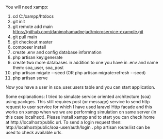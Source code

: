 You will need xampp:
1. cd C:/xampp/htdocs
2. git init
3. git remote add main https://github.com/danimohamadnejad/microservice-example.git
4. git pull main
5. git checkout master
7. composer install
8. create .env and config database information
9. php artisan key:generate
10. create two more databases in addition to one you have in .env and name them: soa_user, soa_post
11. php artisan migate --seed (OR php artisan migrate:refresh --seed)
12. php artisan serve

Now you have a user in soa_user.users table and you can start application.

Some explanations:
 I tried to simulate service oriented architecture (soa) using packges. This still requires 
 post (or message) service to send http request to user service for which I have used laravel Http
 facade and this works on xampp when we we are performing simulation on same server (in this case localhsot).
 Please install xampp and to start you can check home at http://localhost/public url.
 To send a login request then: http://localhost/public/soa-user/auth/login .
 php artisan route:list can be used to check available urls.



 
